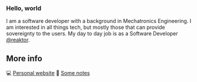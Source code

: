 ### Hello, world

I am a software developer with a background in Mechatronics Engineering. I am interested in all things tech, but mostly those that can provide sovereignty to the users.
My day to day job is as a Software Developer [@reaktor](https://github.com/reaktor).

<!--
- ⚙️ Mechatronics Engineer by [@CEFET](https://www.cefetmg.br/home/)
- 🇧🇷🇵🇹 Brazilian living in Lisbon, Portugal
- 🗣️ Native <b>Portuguese</b> speaker. Professional working proficiency in <b>English</b>. Learning <b>French</b>.
- :computer: Software Developer [@reaktor](https://github.com/reaktor)
-->

<!--

Here are some of the usual things I do, play and/or work with. I'm a <b>*fast learner*</b>, so I'm able to understand almost everything with proper time and study.
> Don't ask me if I'm capable, just give me the mission.
> ~Unknown

---

 <p align="center">
 <img src="https://github-readme-stats-indol-omega.vercel.app/api?username=guilospanck&count_private=true&theme=midnight-purple&show_icons=true" alt="guilospanck"/> 
 </p>
 
 <p align="center">
 <img src="https://github-readme-stats-indol-omega.vercel.app/api/top-langs/?username=guilospanck&layout=compact&theme=midnight-purple" alt="languages" />
 </p>
 -->
 
 <!--
  <p align="center">
 <img src="http://github-readme-streak-stats.herokuapp.com?user=Guilospanck&theme=dark&hide_border=true&date_format=M%20j%5B%2C%20Y%5D" alt="streak" />
 </p>
 -->

## More info
💻 [Personal website](https://guilospanck.github.io/me/)
📕 [Some notes](https://guilospanck.github.io/notes/)

